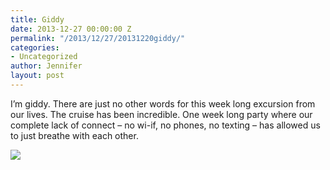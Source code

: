 ```yaml
---
title: Giddy
date: 2013-12-27 00:00:00 Z
permalink: "/2013/12/27/20131220giddy/"
categories:
- Uncategorized
author: Jennifer
layout: post
---
```


I&#8217;m giddy. There are just no other words for this week long excursion from our lives. The cruise has been incredible. One week long party where our complete lack of connect &#8211; no wi-if, no phones, no texting &#8211; has allowed us to just breathe with each other.

![](http://static1.squarespace.com/static/50db6bb3e4b015296cd43789/50dfa5b1e4b0dc6320e0b5ea/52bdab2ee4b0ab2b061034ce/1430547629599/DSC00573.JPG)
